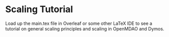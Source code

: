 # Scaling Tutorial

Load up the main.tex file in Overleaf or some other LaTeX IDE to see a tutorial on general scaling principles and scaling in OpenMDAO and Dymos.

